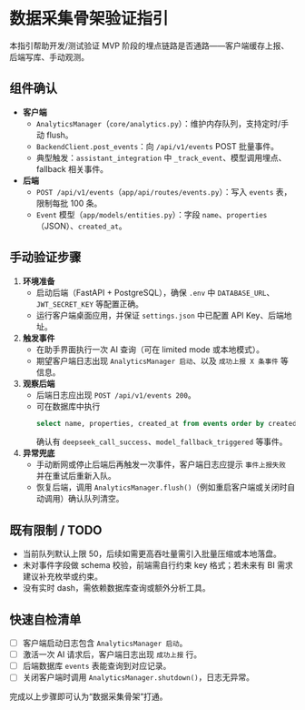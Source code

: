 # 数据采集骨架验证指引

本指引帮助开发/测试验证 MVP 阶段的埋点链路是否通路——客户端缓存上报、后端写库、手动观测。

## 组件确认

- **客户端**
  - `AnalyticsManager`（`core/analytics.py`）：维护内存队列，支持定时/手动 flush。
  - `BackendClient.post_events`：向 `/api/v1/events` POST 批量事件。
  - 典型触发：`assistant_integration` 中 `_track_event`、模型调用埋点、fallback 相关事件。
- **后端**
  - `POST /api/v1/events`（`app/api/routes/events.py`）：写入 `events` 表，限制每批 100 条。
  - `Event` 模型（`app/models/entities.py`）：字段 `name`、`properties`（JSON）、`created_at`。

## 手动验证步骤

1. **环境准备**
   - 启动后端（FastAPI + PostgreSQL），确保 `.env` 中 `DATABASE_URL`、`JWT_SECRET_KEY` 等配置正确。
   - 运行客户端桌面应用，并保证 `settings.json` 中已配置 API Key、后端地址。
2. **触发事件**
   - 在助手界面执行一次 AI 查询（可在 limited mode 或本地模式）。
   - 期望客户端日志出现 `AnalyticsManager 启动`、以及 `成功上报 X 条事件` 等信息。
3. **观察后端**
   - 后端日志应出现 `POST /api/v1/events 200`。
   - 可在数据库中执行
     ```sql
     select name, properties, created_at from events order by created_at desc limit 10;
     ```
     确认有 `deepseek_call_success`、`model_fallback_triggered` 等事件。
4. **异常兜底**
   - 手动断网或停止后端后再触发一次事件，客户端日志应提示 `事件上报失败` 并在重试后重新入队。
   - 恢复后端，调用 `AnalyticsManager.flush()`（例如重启客户端或关闭时自动调用）确认队列清空。

## 既有限制 / TODO

- 当前队列默认上限 50，后续如需更高吞吐量需引入批量压缩或本地落盘。
- 未对事件字段做 schema 校验，前端需自行约束 key 格式；若未来有 BI 需求建议补充枚举或约束。
- 没有实时 dash，需依赖数据库查询或额外分析工具。

## 快速自检清单

- [ ] 客户端启动日志包含 `AnalyticsManager 启动`。
- [ ] 激活一次 AI 请求后，客户端日志出现 `成功上报` 行。
- [ ] 后端数据库 `events` 表能查询到对应记录。
- [ ] 关闭客户端时调用 `AnalyticsManager.shutdown()`，日志无异常。

完成以上步骤即可认为“数据采集骨架”打通。
